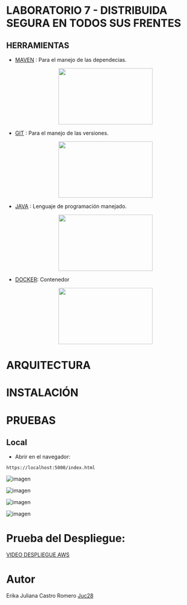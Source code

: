 # LABORATORIO 7 - DISTRIBUIDA SEGURA EN TODOS SUS FRENTES



## HERRAMIENTAS 
- [MAVEN](https://maven.apache.org) : Para el manejo de las dependecias.
  <p align="center">
  <IMG src=https://upload.wikimedia.org/wikipedia/commons/thumb/5/52/Apache_Maven_logo.svg/1280px-Apache_Maven_logo.svg.png height=150 width=250 >
    <p/>
- [GIT](https://git-scm.com) : Para el manejo de las versiones.
  <p align="center">
  <IMG src=https://logowik.com/content/uploads/images/git6963.jpg height=150 width=250 >
    <p/>
- [JAVA](https://www.java.com/es/) : Lenguaje de programación manejado.
  <p align="center">
  <IMG src=https://1000marcas.net/wp-content/uploads/2020/11/Java-logo.png height=150 width=250> 
  <p/>
- [DOCKER](https://www.docker.com/): Contenedor
  <p align="center">
   <IMG src=https://static-00.iconduck.com/assets.00/docker-icon-2048x1753-uguk29a7.png height=150 width=250> 
  <p/>
# ARQUITECTURA 

# INSTALACIÓN 

# PRUEBAS 
## Local 
* Abrir en el navegador:
 ```
 https://localhost:5000/index.html
 ```
![imagen](https://github.com/Juc28/AREP_LAB07/assets/118181224/e983667f-ed20-46c0-9c70-a86b9dff0279)

![imagen](https://github.com/Juc28/AREP_LAB07/assets/118181224/d1ea3d62-e8cd-4db0-b600-3d34cc742818)

![imagen](https://github.com/Juc28/AREP_LAB07/assets/118181224/069f2daf-c938-490f-a412-364c02de1a9f)

![imagen](https://github.com/Juc28/AREP_LAB07/assets/118181224/d1c251ae-101d-4e4a-99ec-5ff9a97bb44b)


# Prueba del Despliegue: 
[VIDEO DESPLIEGUE AWS]()

# Autor 
Erika Juliana Castro Romero [Juc28](https://github.com/Juc28)
